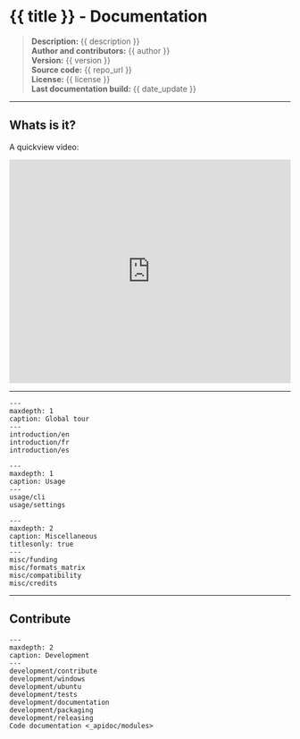 # {{ title }} - Documentation

> **Description:** {{ description }}  
> **Author and contributors:** {{ author }}  
> **Version:** {{ version }}  
> **Source code:** {{ repo_url }}  
> **License:** {{ license }}  
> **Last documentation build:** {{ date_update }}

----

## Whats is it?

A quickview video:

<iframe width="100%" height="400" src="https://www.youtube.com/embed/3d6xiInUXIU" title="YouTube video player" frameborder="0" allow="accelerometer; autoplay; clipboard-write; encrypted-media; gyroscope; picture-in-picture" allowfullscreen></iframe>

----

```{toctree}
---
maxdepth: 1
caption: Global tour
---
introduction/en
introduction/fr
introduction/es
```

```{toctree}
---
maxdepth: 1
caption: Usage
---
usage/cli
usage/settings
```

```{toctree}
---
maxdepth: 2
caption: Miscellaneous
titlesonly: true
---
misc/funding
misc/formats_matrix
misc/compatibility
misc/credits
```

----

## Contribute

```{toctree}
---
maxdepth: 2
caption: Development
---
development/contribute
development/windows
development/ubuntu
development/tests
development/documentation
development/packaging
development/releasing
Code documentation <_apidoc/modules>
```
